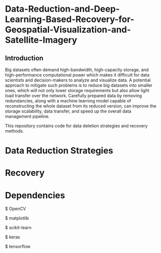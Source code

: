 # Data-Reduction-and-Deep-Learning-Based-Recovery-for-Geospatial-Visualization-and-Satellite-Imagery
## Introduction

Big datasets often demand high-bandwidth, high-capacity storage, and high-performance computational power which makes it difficult for data scientists and decision-makers to analyze and visualize data. A potential approach to mitigate such problems is to reduce big datasets into smaller ones, which will not only lower storage requirements but also allow light load transfer over the network. Carefully prepared data by removing redundancies, along with a machine learning model capable of reconstructing the whole dataset from its reduced version, can improve the storage scalability, data transfer, and speed up the overall data management pipeline.

This repository contains code for data deletion strategies and recovery methods.

# Data Reduction Strategies

# Recovery

# Dependencies
$ OpenCV

$ matplotlib

$ scikit-learn

$ keras

$ tensorflow
